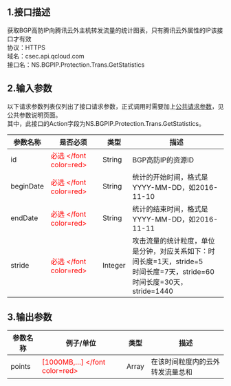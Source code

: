 ## 1.接口描述
获取BGP高防IP向腾讯云外主机转发流量的统计图表，只有腾讯云外属性的IP该接口才有效
<br> 协议：HTTPS
<br> 域名：csec.api.qcloud.com
<br> 接口名：NS.BGPIP.Protection.Trans.GetStatistics  

## 2.输入参数
以下请求参数列表仅列出了接口请求参数，正式调用时需要加上[公共请求参数](https://www.qcloud.com/document/product/295/7279)，见公共参数说明页面。
<br> 其中，此接口的Action字段为NS.BGPIP.Protection.Trans.GetStatistics。

| 参数名称 | 是否必须 | 类型 | 描述 |
|---------|---------|---------|---------|
| id | <font color=red> 必选 </font color=red> | String | BGP高防IP的资源ID |
| beginDate|<font color=red> 必选 </font color=red>| String | 统计的开始时间，格式是YYYY-MM-DD，如2016-11-10 |
| endDate|<font color=red> 必选 </font color=red>| String | 统计的结束时间，格式是YYYY-MM-DD，如2016-11-11 |
| stride|<font color=red> 必选 </font color=red>| Integer | 攻击流量的统计粒度，单位是分钟，对应关系如下：时间长度=1天，stride=5<br> 时间长度=7天，stride=60<br> 时间长度=30天，stride=1440 |


## 3.输出参数
| 参数名称 | 例子/单位| 类型 | 描述 |
|---------|---------|---------|---------|
|points| <font color=red> [1000MB,…] </font color=red> |Array | 在该时间粒度内的云外转发流量总和 |
